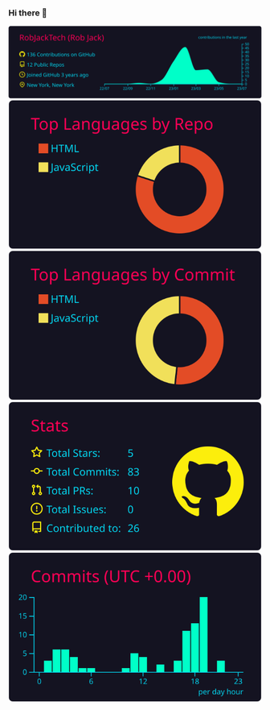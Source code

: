 ### Hi there 👋


<!--**RobJackTech/RobJackTech** is a ✨ _special_ ✨ repository because its `README.md` (this file) appears on your GitHub profile.

Here are some ideas to get you started:

- 🔭 I’m currently working doing Web Development
- 🌱 I’m currently focusing on Html, CSS, JavaScript, React, Git and Github
- 👯 I’m looking to collaborate on projects.
- 🤔 I’m looking for help with ...
- 💬 Ask me about coding ...
- 📫 How to reach me: ...
- 😄 Pronouns: he/him
- ⚡ Fun fact: ...
-->

[![](https://raw.githubusercontent.com/RobJackTech/RobJackTech/main/profile-summary-card-output/2077/0-profile-details.svg)](https://github.com/vn7n24fzkq/github-profile-summary-cards)
[![](https://raw.githubusercontent.com/RobJackTech/RobJackTech/main/profile-summary-card-output/2077/1-repos-per-language.svg)](https://github.com/vn7n24fzkq/github-profile-summary-cards) [![](https://raw.githubusercontent.com/RobJackTech/RobJackTech/main/profile-summary-card-output/2077/2-most-commit-language.svg)](https://github.com/vn7n24fzkq/github-profile-summary-cards)
[![](https://raw.githubusercontent.com/RobJackTech/RobJackTech/main/profile-summary-card-output/2077/3-stats.svg)](https://github.com/vn7n24fzkq/github-profile-summary-cards) [![](https://raw.githubusercontent.com/RobJackTech/RobJackTech/main/profile-summary-card-output/2077/4-productive-time.svg)](https://github.com/vn7n24fzkq/github-profile-summary-cards)

